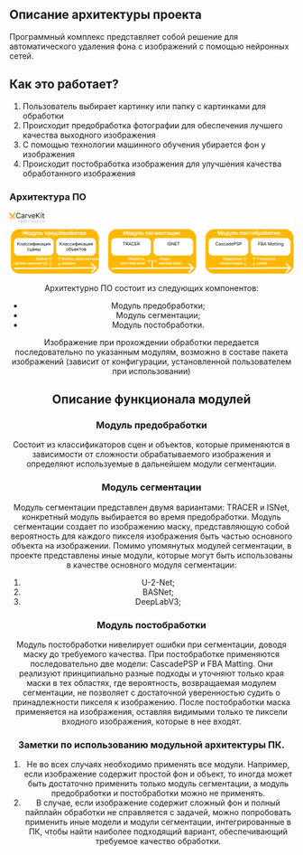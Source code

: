 ## Описание архитектуры проекта
Программный комплекс представляет собой решение для автоматического удаления фона с изображений c помощью нейронных сетей.

## Как это работает?

1. Пользователь выбирает картинку или папку с картинками для обработки
2. Происходит предобработка фотографии для обеспечения лучшего качества выходного изображения
3. С помощью технологии машинного обучения убирается фон у изображения
4. Происходит постобработка изображения для улучшения качества обработанного изображения

### Архитектура ПО
<div align="center">
<img src="./carvekit_arch.png" alt="Архитектура проекта">
</divб>

Архитектурно ПО состоит из следующих компонентов:
* Модуль предобработки;
* Модуль сегментации;
* Модуль постобработки.

Изображение при прохождении обработки передается последовательно по указанным модулям, возможно в составе пакета изображений (зависит от конфигурации, установленной пользователем при использовании)

## Описание функционала модулей

### Модуль предобработки
Состоит из классификаторов сцен и объектов, которые применяются в зависимости от сложности обрабатываемого изображения и определяют используемые в дальнейшем модули сегментации.

### Модуль сегментации
Модуль сегментации представлен двумя вариантами: TRACER и ISNet, конкретный модуль выбирается во время предобработки.
Модуль сегментации создает по изображению маску, представляющую собой вероятность для каждого пикселя изображения быть частью основного объекта на изображении. 
Помимо упомянутых модулей сегментации, в проекте представлены иные модули, которые могут быть использованы в качестве основного модуля сегментации:
1. U-2-Net;
2. BASNet;
3. DeepLabV3;

### Модуль постобработки
Модуль постобработки нивелирует ошибки при сегментации, доводя маску до требуемого качества. При постобработке применяются последовательно две модели: CascadePSP и FBA Matting. Они реализуют принципиально разные подходы и уточняют только края маски в тех областях, где вероятность, возвращаемая модулем сегментации, не позволяет с достаточной уверенностью судить о принадлежности пикселя к изображению. После постобработки маска применяется на изображения, оставляя видимыми только те пиксели входного изображения, которые в нее входят.


### Заметки по использованию модульной архитектуры ПК.
1. Не во всех случаях необходимо применять все модули. Например, если изображение содержит простой фон и объект, то иногда может быть достаточно применить только модуль сегментации, а модуль предобработки и постобработки можно не применять.
2. В случае, если изображение содержит сложный фон и полный пайплайн обработки не справляется с задачей, можно попробовать применить иные модели и модули сегментации, интегрированные в ПК, чтобы найти наиболее подходящий вариант, обеспечивающий требуемое качество обработки.

